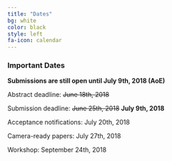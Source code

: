 ```yaml
---
title: "Dates"
bg: white
color: black
style: left
fa-icon: calendar
---
```


### Important Dates

**Submissions are still open until July 9th, 2018 (AoE)**

Abstract deadline: <s>June 18th, 2018</s>

Submission deadline: <s>June 25th, 2018</s> **July 9th, 2018**

Acceptance notifications: July 20th, 2018

Camera-ready papers: July 27th, 2018

Workshop: September 24th, 2018
